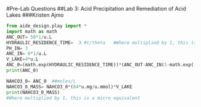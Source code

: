 #Pre-Lab Questions
##Lab 3: Acid Precipitation and Remediation of Acid Lakes
###Kristen Ajmo

```python
from aide_design.play import *  
import math as math 
ANC_OUT= 50*1/u.L
HYDRAULIC_RESIDENCE_TIME=  3 #t/theta   #Where multiplied by 1, this is a micro equivalent
PH_IN= 3
ANC_IN= 0*1/u.L
V_LAKE=4*u.L
ANC_0=(math.exp(HYDRAULIC_RESIDENCE_TIME))*(ANC_OUT-ANC_IN(1-math.exp(-HYDRAULIC_RESIDENCE_TIME)))
print(ANC_0)

NAHCO3_0= ANC_0  ##moles/L
NAHCO3_0_MASS= NAHCO3_0*(84*u.mg/u.mmol)*V_LAKE
print(NAHCO3_0_MASS)
#Where multiplied by 1, this is a micro equivalent
```
